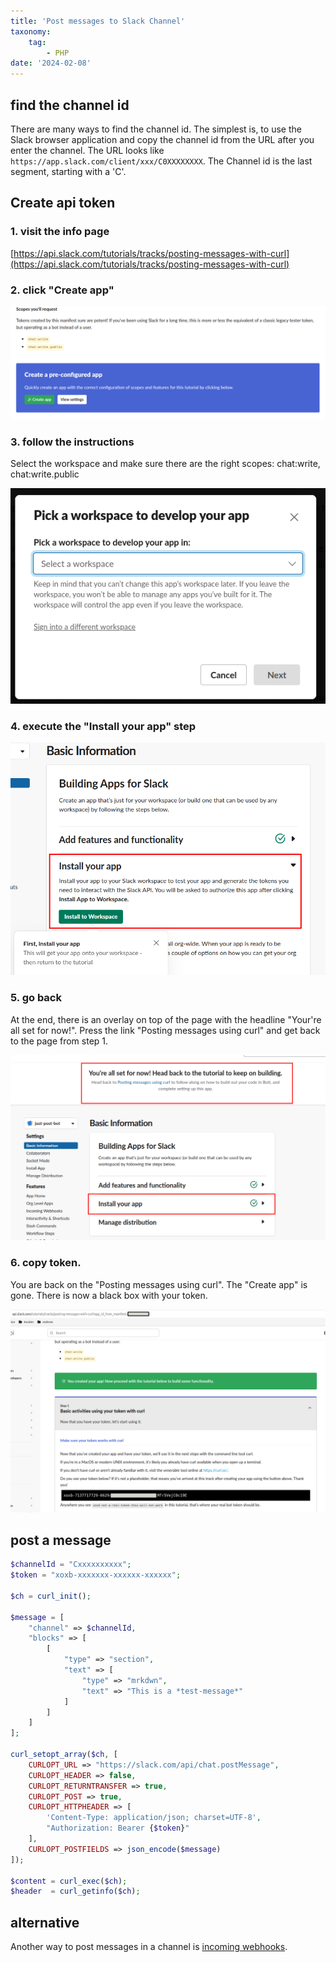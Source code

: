 ```yaml
---
title: 'Post messages to Slack Channel'
taxonomy:
    tag:
        - PHP
date: '2024-02-08'
---
```


## find the channel id

There are many ways to find the channel id.
The simplest is, to use the Slack browser application and copy the channel id from the URL after you enter the channel.
The URL looks like ```https://app.slack.com/client/xxx/C0XXXXXXXX```.
The Channel id is the last segment, starting with a 'C'.

## Create api token

### 1. visit the info page

[https://api.slack.com/tutorials/tracks/posting-messages-with-curl](https://api.slack.com/tutorials/tracks/posting-messages-with-curl)

### 2. click "Create app"

![start page with button](./website_start.png)

### 3. follow the instructions

Select the workspace and make sure there are the right scopes: chat:write, chat:write.public

![select a workspace](./select_workspace.png)

### 4. execute the "Install your app" step

![install workspace](./install_workspace.png)

### 5. go back
At the end, there is an overlay on top of the page with the headline "Your're all set for now!".
Press the link "Posting messages using curl" and get back to the page from step 1.

![page after creating the app](./init_app_finish.png)

### 6. copy token.

You are back on the "Posting messages using curl".
The "Create app" is gone.
There is now a black box with your token.

![a website with token](./display_token.png)

## post a message

```php
$channelId = "Cxxxxxxxxxx";
$token = "xoxb-xxxxxxx-xxxxxx-xxxxxx";

$ch = curl_init();

$message = [
    "channel" => $channelId,
    "blocks" => [
        [
            "type" => "section",
            "text" => [
                "type" => "mrkdwn",
                "text" => "This is a *test-message*"
            ]
        ]
    ]
];

curl_setopt_array($ch, [
    CURLOPT_URL => "https://slack.com/api/chat.postMessage",
    CURLOPT_HEADER => false,
    CURLOPT_RETURNTRANSFER => true,
    CURLOPT_POST => true,
    CURLOPT_HTTPHEADER => [
        'Content-Type: application/json; charset=UTF-8',
        "Authorization: Bearer {$token}"
    ],
    CURLOPT_POSTFIELDS => json_encode($message)
]);

$content = curl_exec($ch);
$header  = curl_getinfo($ch);
```

## alternative

Another way to post messages in a channel is [incoming webhooks](https://api.slack.com/messaging/webhooks).